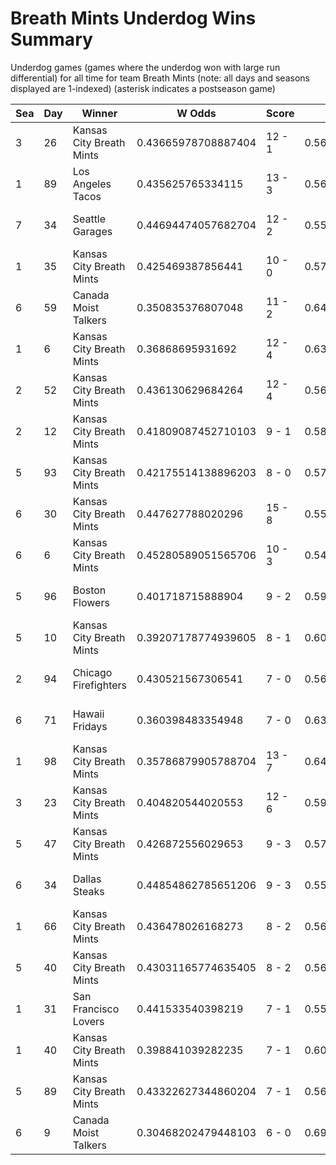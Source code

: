 # Breath Mints Underdog Wins Summary



Underdog games (games where the underdog won with large run differential) for all time for team Breath Mints (note: all days and seasons displayed are 1-indexed) (asterisk indicates a postseason game)


| Sea | Day | Winner | W Odds | Score | L Odds | Loser | 
| ------ |------ |------ |------ |------ |------ |------ |
| 3 | 26 | Kansas City Breath Mints | 0.43665978708887404 | 12 - 1 | 0.563340212911125 | San Francisco Lovers | 
| 1 | 89 | Los Angeles Tacos | 0.435625765334115 | 13 - 3 | 0.564374234665884 | Kansas City Breath Mints | 
| 7 | 34 | Seattle Garages | 0.44694474057682704 | 12 - 2 | 0.553055259423172 | Kansas City Breath Mints | 
| 1 | 35 | Kansas City Breath Mints | 0.425469387856441 | 10 - 0 | 0.574530612143558 | San Francisco Lovers | 
| 6 | 59 | Canada Moist Talkers | 0.350835376807048 | 11 - 2 | 0.6491646231929511 | Kansas City Breath Mints | 
| 1 | 6 | Kansas City Breath Mints | 0.36868695931692 | 12 - 4 | 0.631313040683079 | Los Angeles Tacos | 
| 2 | 52 | Kansas City Breath Mints | 0.436130629684264 | 12 - 4 | 0.563869370315735 | Charleston Shoe Thieves | 
| 2 | 12 | Kansas City Breath Mints | 0.41809087452710103 | 9 - 1 | 0.5819091254728981 | Los Angeles Tacos | 
| 5 | 93 | Kansas City Breath Mints | 0.42175514138896203 | 8 - 0 | 0.578244858611037 | Chicago Firefighters | 
| 6 | 30 | Kansas City Breath Mints | 0.447627788020296 | 15 - 8 | 0.5523722119797031 | Canada Moist Talkers | 
| 6 | 6 | Kansas City Breath Mints | 0.45280589051565706 | 10 - 3 | 0.547194109484342 | Dallas Steaks | 
| 5 | 96 | Boston Flowers | 0.401718715888904 | 9 - 2 | 0.598281284111095 | Kansas City Breath Mints | 
| 5 | 10 | Kansas City Breath Mints | 0.39207178774939605 | 8 - 1 | 0.607928212250603 | San Francisco Lovers | 
| 2 | 94 | Chicago Firefighters | 0.430521567306541 | 7 - 0 | 0.569478432693459 | Kansas City Breath Mints | 
| 6 | 71 | Hawaii Fridays | 0.360398483354948 | 7 - 0 | 0.639601516645051 | Kansas City Breath Mints | 
| 1 | 98 | Kansas City Breath Mints | 0.35786879905788704 | 13 - 7 | 0.6421312009421121 | Boston Flowers | 
| 3 | 23 | Kansas City Breath Mints | 0.404820544020553 | 12 - 6 | 0.595179455979446 | New York Millennials | 
| 5 | 47 | Kansas City Breath Mints | 0.426872556029653 | 9 - 3 | 0.5731274439703461 | New York Millennials | 
| 6 | 34 | Dallas Steaks | 0.44854862785651206 | 9 - 3 | 0.551451372143487 | Kansas City Breath Mints | 
| 1 | 66 | Kansas City Breath Mints | 0.436478026168273 | 8 - 2 | 0.5635219738317261 | Los Angeles Tacos | 
| 5 | 40 | Kansas City Breath Mints | 0.43031165774635405 | 8 - 2 | 0.5696883422536451 | New York Millennials | 
| 1 | 31 | San Francisco Lovers | 0.441533540398219 | 7 - 1 | 0.5584664596017801 | Kansas City Breath Mints | 
| 1 | 40 | Kansas City Breath Mints | 0.398841039282235 | 7 - 1 | 0.6011589607177641 | Chicago Firefighters | 
| 5 | 89 | Kansas City Breath Mints | 0.43322627344860204 | 7 - 1 | 0.566773726551397 | Yellowstone Magic | 
| 6 | 9 | Canada Moist Talkers | 0.30468202479448103 | 6 - 0 | 0.6953179752055181 | Kansas City Breath Mints | 


